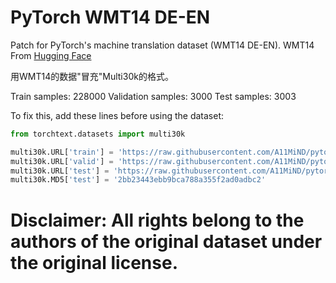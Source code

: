 # PyTorch WMT14 DE-EN

Patch for PyTorch's machine translation dataset (WMT14 DE-EN). WMT14 From [Hugging Face](https://huggingface.co/datasets/wmt/wmt14)

用WMT14的数据"冒充"Multi30k的格式。

Train samples: 228000
Validation samples: 3000
Test samples: 3003

To fix this, add these lines before using the dataset:

```python
from torchtext.datasets import multi30k

multi30k.URL['train'] = 'https://raw.githubusercontent.com/A11MiND/pytorch-wmt14/main/training.tar.gz'
multi30k.URL['valid'] = 'https://raw.githubusercontent.com/A11MiND/pytorch-wmt14/main/validation.tar.gz'
multi30k.URL['test'] = 'https://raw.githubusercontent.com/A11MiND/pytorch-wmt14/main/test.tar.gz'
multi30k.MD5['test'] = '2bb23443ebb9bca788a355f2ad0adbc2'
```

# Disclaimer: All rights belong to the authors of the original dataset under the original license.
